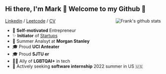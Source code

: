 ## Hi there, I'm Mark 👋 Welcome to my Github 💃

<a href="https://github.com/MaCoredroid">
 <img align="right" src="https://github-readme-stats.vercel.app/api?username=macoredroid&show_icons=true&title_color=ff8f1c&icon_color=250E62&text_color=193549&bg_color=f2fcff" alt="Frank's github stats" />
</a>

[Linkedin](https://www.linkedin.com/in/zhiyuanmatech) / [Leetcode](https://leetcode-cn.com/u/coredroid/) / [CV](https://drive.google.com/file/d/1z9VXolyVcG3mfDKKifk4S7Cjty3uS3-J/view?usp=sharing)
 - 📌 **Self-motivated** Entrepreneur
 - ✨ **Initiator** of [Startups](https://casecloud.com.cn/)
 - 👔 Summer Analsyt at **Morgan Stanley** 
 - 🎓 Proud **UCI Anteater**
 - 🎓 Proud **SJTU er**
 - 🏳️‍🌈 Ally of **LGBTQAI+** in tech
 - 🎯 Actively seeking **software internship** 2022 summer in US 🇺🇸
 
## 

<!--

- 🔭 I’m currently working on ...
- 🌱 I’m currently learning ...
- 👯 I’m looking to collaborate on ...
- 🤔 I’m looking for help with ...
- 💬 Ask me about ...
- 📫 How to reach me: ...
- 😄 Pronouns: ...
- ⚡ Fun fact: ...
-->
